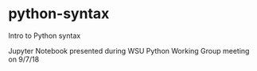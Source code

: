 # python-syntax
Intro to Python syntax

Jupyter Notebook presented during WSU Python Working Group meeting on 9/7/18

